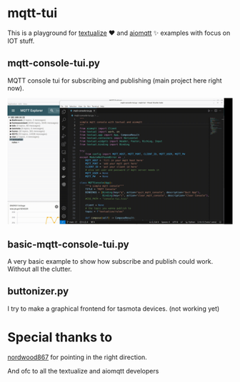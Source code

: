 # mqtt-tui

This is a playground for [textualize](https://textual.textualize.io/) :heart: and [aiomqtt](https://github.com/sbtinstruments/aiomqtt) :sparkles: examples with focus on IOT stuff.  

## mqtt-console-tui.py

MQTT console tui for subscribing and publishing (main project here right now).  



![mqtt console to subscribe/publish](mqtt.gif)


## basic-mqtt-console-tui.py

A very basic example to show how subscribe and publish could work.  
Without all the clutter.  


## buttonizer.py

I try to make a graphical frontend for tasmota devices. (not working yet)


# Special thanks to

[nordwood867](https://github.com/norwood867) for pointing in the right direction.    

And ofc to all the textualize and aiomqtt developers  